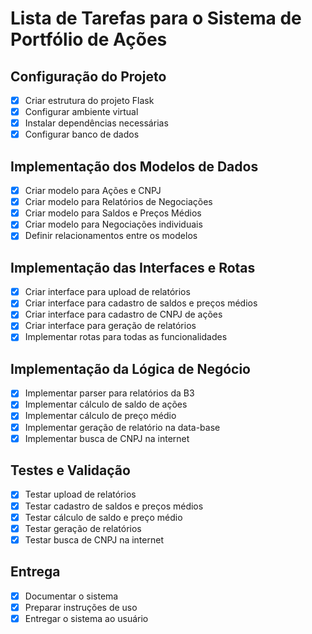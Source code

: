 # Lista de Tarefas para o Sistema de Portfólio de Ações

## Configuração do Projeto
- [x] Criar estrutura do projeto Flask
- [x] Configurar ambiente virtual
- [x] Instalar dependências necessárias
- [x] Configurar banco de dados

## Implementação dos Modelos de Dados
- [x] Criar modelo para Ações e CNPJ
- [x] Criar modelo para Relatórios de Negociações
- [x] Criar modelo para Saldos e Preços Médios
- [x] Criar modelo para Negociações individuais
- [x] Definir relacionamentos entre os modelos

## Implementação das Interfaces e Rotas
- [x] Criar interface para upload de relatórios
- [x] Criar interface para cadastro de saldos e preços médios
- [x] Criar interface para cadastro de CNPJ de ações
- [x] Criar interface para geração de relatórios
- [x] Implementar rotas para todas as funcionalidades

## Implementação da Lógica de Negócio
- [x] Implementar parser para relatórios da B3
- [x] Implementar cálculo de saldo de ações
- [x] Implementar cálculo de preço médio
- [x] Implementar geração de relatório na data-base
- [x] Implementar busca de CNPJ na internet

## Testes e Validação
- [x] Testar upload de relatórios
- [x] Testar cadastro de saldos e preços médios
- [x] Testar cálculo de saldo e preço médio
- [x] Testar geração de relatórios
- [x] Testar busca de CNPJ na internet

## Entrega
- [x] Documentar o sistema
- [x] Preparar instruções de uso
- [x] Entregar o sistema ao usuário
